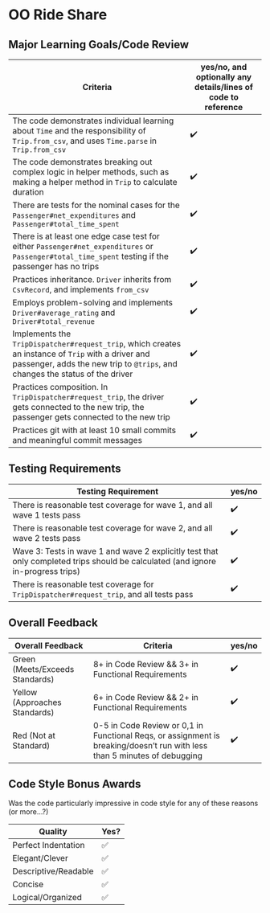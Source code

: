 # OO Ride Share

<!-- Instructors: The checkmarks are already there, so just delete them for any line items that aren't met. -->

## Major Learning Goals/Code Review

<!-- Instructors: Feel free to practice creating specific feedback by referencing a line of code if you'd like. For example, you may say something like "nice custom method in `calculator.rb` line 42." This is optional. -->

| Criteria | yes/no, and optionally any details/lines of code to reference |
| --- | --- |
The code demonstrates individual learning about `Time` and the responsibility of `Trip.from_csv`, and uses `Time.parse` in `Trip.from_csv` | ✔️
The code demonstrates breaking out complex logic in helper methods, such as making a helper method in `Trip` to calculate duration | ✔️
There are tests for the nominal cases for the `Passenger#net_expenditures` and `Passenger#total_time_spent` | ✔️
There is at least one edge case test for either `Passenger#net_expenditures` or `Passenger#total_time_spent` testing if the passenger has no trips | ✔️
Practices inheritance. `Driver` inherits from `CsvRecord`, and implements `from_csv` | ✔️
Employs problem-solving and implements `Driver#average_rating` and `Driver#total_revenue` | ✔️
Implements the `TripDispatcher#request_trip`, which creates an instance of `Trip` with a driver and passenger, adds the new trip to `@trips`, and changes the status of the driver | ✔️
Practices composition. In `TripDispatcher#request_trip`, the driver gets connected to the new trip, the passenger gets connected to the new trip | ✔️
Practices git with at least 10 small commits and meaningful commit messages | ✔️

## Testing Requirements

| Testing Requirement | yes/no |
| --- | --- |
There is reasonable test coverage for wave 1, and all wave 1 tests pass | ✔️
There is reasonable test coverage for wave 2, and all wave 2 tests pass | ✔️
Wave 3: Tests in wave 1 and wave 2 explicitly test that only completed trips should be calculated (and ignore in-progress trips) | ✔️
There is reasonable test coverage for `TripDispatcher#request_trip`, and all tests pass | ✔️

## Overall Feedback

| Overall Feedback | Criteria | yes/no |
| --- | --- | --- |
| Green (Meets/Exceeds Standards) | 8+ in Code Review && 3+ in Functional Requirements | ✔️
| Yellow (Approaches Standards) | 6+ in Code Review && 2+ in Functional Requirements | ✔️
| Red (Not at Standard) | 0-5 in Code Review or 0,1 in Functional Reqs, or assignment is breaking/doesn’t run with less than 5 minutes of debugging | ✔️

<!-- ### Additional Feedback -->

<!-- Instructors, feel free to ignore this section if there's nothing else to add. -->

## Code Style Bonus Awards

<!-- Instructors: Please strike a balance between liberal/stingy with these. These are simply built-in pieces of positive feedback; use this to encourage and push students towards a cleaner code style! -->

Was the code particularly impressive in code style for any of these reasons (or more...?)

| Quality | Yes? |
| --- | --- |
| Perfect Indentation | ✅
| Elegant/Clever | ✅
| Descriptive/Readable | ✅
| Concise | ✅
| Logical/Organized | ✅
